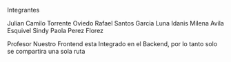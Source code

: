 Integrantes

Julian Camilo Torrente Oviedo
Rafael Santos Garcia Luna
Idanis Milena Avila Esquivel
Sindy Paola Perez Florez


Profesor Nuestro Frontend esta Integrado en el Backend, por lo tanto solo se compartira una sola ruta
